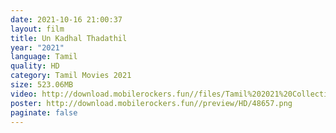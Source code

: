 ```yaml
---
date: 2021-10-16 21:00:37
layout: film
title: Un Kadhal Thadathil
year: "2021"
language: Tamil
quality: HD
category: Tamil Movies 2021
size: 523.06MB
video: http://download.mobilerockers.fun//files/Tamil%202021%20Collection/Un%20Kadhal%20Thadathil%20(2021)/Un%20Kadhal%20Thadathil%20(2021)%20Full%20Movies/Un%20Kadhal%20Thadathil%20(2021)%20HDRip/Un%20Kadhal%20Thadathil%20(2021)%20HDRip%20Single%20Part.mp4
poster: http://download.mobilerockers.fun//preview/HD/48657.png
paginate: false
---
```

